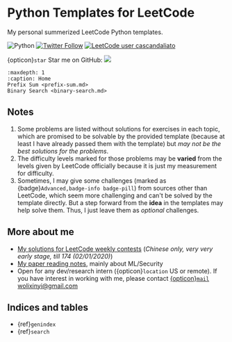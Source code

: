 # Python Templates for LeetCode



My personal summerized LeetCode Python templates.

![Python](https://img.shields.io/badge/Python-3-blue)
[![Twitter Follow](https://img.shields.io/twitter/follow/yangzhou301)](https://twitter.com/yangzhou301) 
[![LeetCode user cascandaliato](https://img.shields.io/badge/dynamic/json?style=flat-square&labelColor=black&color=%23ffa116&label=Solved&query=solvedOverTotal&url=https%3A%2F%2Fleetcode-badge.vercel.app%2Fapi%2Fusers%2Fxy-li&logo=leetcode&logoColor=yellow)](https://leetcode.com/u/xy-li/)

{opticon}`star` Star me on GitHub: [![](https://img.shields.io/github/stars/li-xin-yi/lctemplates?style=social)](https://github.com/li-xin-yi/lctemplates)



```{toctree}
:maxdepth: 1
:caption: Home
Prefix Sum <prefix-sum.md>
Binary Search <binary-search.md>
```

## Notes

1. Some problems are listed without solutions for exercises in each topic, which are promised to be solvable by the provided template (because at least I have already passed them with the template) but *may not be the best solutions for the problems*. 
2. The difficulty levels marked for those problems may be **varied** from the levels given by LeetCode officially because it is just my measurement for difficulty.
3. Sometimes, I may give some challenges (marked as {badge}`Advanced,badge-info badge-pill`) from sources other than LeetCode, which seem more challenging and can't be solved by the template directly. But a step forward from the **idea** in the templates may help solve them. Thus, I just leave them as *optional* challenges.

## More about me

- [My solutions for LeetCode weekly contests](http://notebook.xyli.me/categories/LeetCode/) (*Chinese only, very very early stage, till 174 (02/01/2020)*)
- [My paper reading notes](https://paper-weekly.readthedocs.io/en/latest/), mainly about ML/Security
- Open for any dev/research intern ({opticon}`location` US or remote). If you have interest in working with me, please contact [{opticon}`mail` wolixinyi@gmail.com](mailto:wolixinyi@gmail.com)





## Indices and tables

- {ref}`genindex`
- {ref}`search`